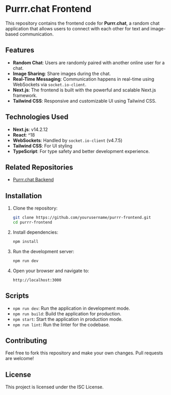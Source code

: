 # Purrr.chat Frontend

This repository contains the frontend code for **Purrr.chat**, a random chat application that allows users to connect with each other for text and image-based communication.

## Features
- **Random Chat**: Users are randomly paired with another online user for a chat.
- **Image Sharing**: Share images during the chat.
- **Real-Time Messaging**: Communication happens in real-time using WebSockets via `socket.io-client`.
- **Next.js**: The frontend is built with the powerful and scalable Next.js framework.
- **Tailwind CSS**: Responsive and customizable UI using Tailwind CSS.

## Technologies Used
- **Next.js**: v14.2.12
- **React**: ^18
- **WebSockets**: Handled by `socket.io-client` (v4.7.5)
- **Tailwind CSS**: For UI styling
- **TypeScript**: For type safety and better development experience.

## Related Repositories
- [Purrr.chat Backend](https://github.com/yourusername/purrr-backend)

## Installation

1. Clone the repository:
    ```bash
    git clone https://github.com/yourusername/purrr-frontend.git
    cd purrr-frontend
    ```

2. Install dependencies:
    ```bash
    npm install
    ```

3. Run the development server:
    ```bash
    npm run dev
    ```

4. Open your browser and navigate to:
    ```
    http://localhost:3000
    ```

## Scripts

- `npm run dev`: Run the application in development mode.
- `npm run build`: Build the application for production.
- `npm start`: Start the application in production mode.
- `npm run lint`: Run the linter for the codebase.

## Contributing
Feel free to fork this repository and make your own changes. Pull requests are welcome!

## License
This project is licensed under the ISC License.